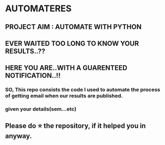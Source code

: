 # AUTOMATERES

## PROJECT AIM : AUTOMATE WITH PYTHON

## EVER WAITED TOO LONG TO KNOW YOUR RESULTS..?? 
## HERE YOU ARE..WITH A GUARENTEED NOTIFICATION..!!

### SO, This repo consists the code I used to automate the process of getting email when our results are published.
### given your details(sem...etc)

## Please do ⭐ the repository, if it helped you in anyway.
